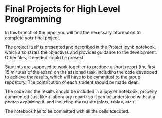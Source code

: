 # Final Projects for High Level Programming

In this branch of the repo, you will find the necessary information to complete your final project.

The project itself is presented and described in the Project.ipynb notebook, which also states the objectives and provides guidance to the development. Other files, if needed, could be present.

Students are supposed to work together to produce a short report (the first 15 minutes of the exam) on the assigned task, including the code developed to achieve the results, which will have to be committed to the group repository. The contribution of each student should be made clear.

The code and the results should be included in a jupyter notebook, properly commented (just like a laboratory report) so it can be understood without a person explaining it, and including the results (plots, tables, etc.).

The notebook has to be committed with all the cells executed.
